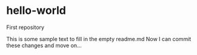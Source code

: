 # hello-world
First repository

This is some sample text to fill in the empty readme.md
Now I can commit these changes and move on...
